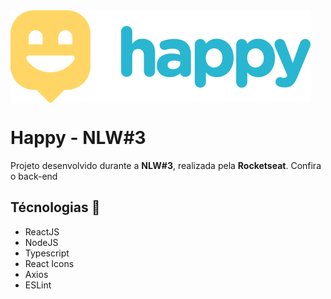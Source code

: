 <img src="src/images/logoGit.svg" align="center"/>

# Happy - NLW#3

Projeto desenvolvido durante a **NLW#3**, realizada pela **Rocketseat**.
Confira o back-end

## Técnologias 🚀

- ReactJS
- NodeJS
- Typescript
- React Icons
- Axios
- ESLint
